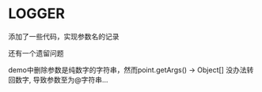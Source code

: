 # LOGGER

添加了一些代码，实现参数名的记录

还有一个遗留问题

demo中删除参数是纯数字的字符串，然而point.getArgs() -> Object[] 
没办法转回数字,
导致参数至为@字符串...